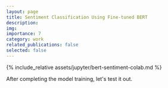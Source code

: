 ```yaml
---
layout: page
title: Sentiment Classification Using Fine-tuned BERT
description: 
img: 
importance: 7
category: work
related_publications: false
selected: false
---
```




{% include_relative assets/jupyter/bert-sentiment-colab.md %}

After completing the model training, let's test it out.



